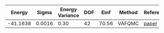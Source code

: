| Energy   | Sigma  | Energy Variance | DOF | Einf  | Method | Reference |
|----------|--------|-----------------|-----|-------|--------|-----------|
| -41.1638 | 0.0016 | 0.30            | 42  | 70.56 | VAFQMC | [paper](https://journals.aps.org/prb/abstract/10.1103/PhysRevB.107.115133) |
